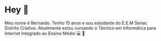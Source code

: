 # Hey 👋



<P>Meu nome é Bernardo. Tenho 15 anos e sou estudante do E.E.M Senac Distrito Criativo. Atualmente estou cursando o Técnico em Informática para Internet
 Integrado ao Ensino Médio &#128187; &#128213;</P> 








